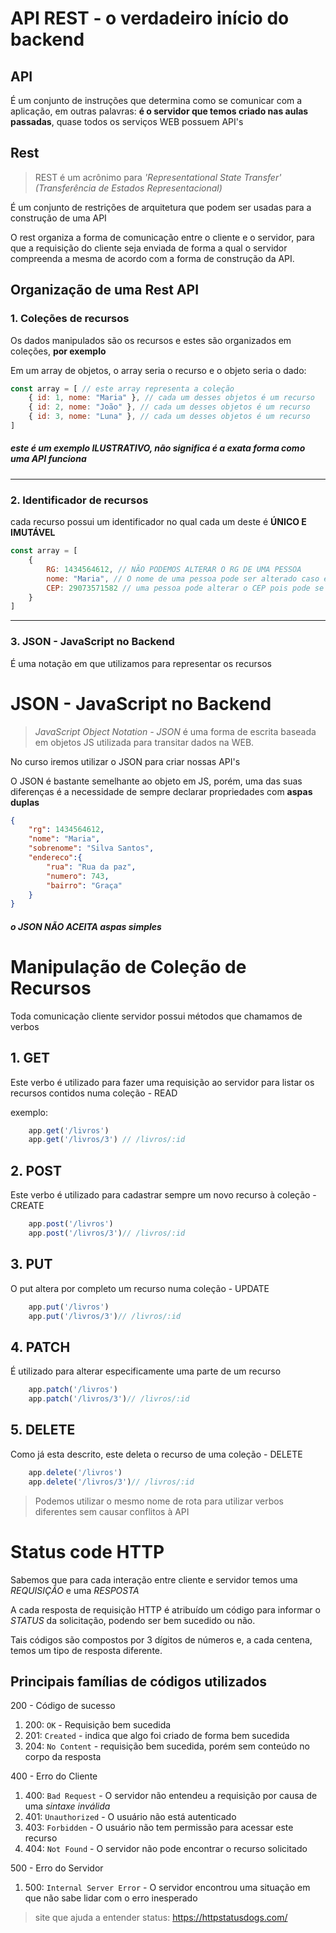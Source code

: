 # API REST - o verdadeiro início do backend

## API
É um conjunto de instruções que determina como se comunicar com a aplicação, em outras palavras: **é o servidor que temos criado nas aulas passadas**, quase todos os serviços WEB possuem API's

## Rest
> REST é um acrônimo para *'Representational State Transfer' (Transferência de Estados Representacional)*

É um conjunto de restrições de arquitetura  que podem ser usadas para a construção  de uma API


O rest organiza a forma de comunicação entre o cliente e o servidor, para que a requisição do cliente seja enviada de forma a qual o servidor compreenda a mesma de acordo com a forma de construção da API. 

## Organização de uma Rest API

### 1. Coleções de recursos
Os dados manipulados são os recursos e estes são organizados em coleções, **por exemplo**

Em um array de objetos, o array seria o recurso e o objeto seria o dado:

``` javascript
const array = [ // este array representa a coleção
    { id: 1, nome: "Maria" }, // cada um desses objetos é um recurso
    { id: 2, nome: "João" }, // cada um desses objetos é um recurso
    { id: 3, nome: "Luna" }, // cada um desses objetos é um recurso
]
```


##### este é um exemplo **ILUSTRATIVO**, não significa é a exata forma como uma API funciona

---

### 2. Identificador de recursos
cada recurso possui um identificador no qual cada um deste é **ÚNICO E IMUTÁVEL**

``` javascript
const array = [ 
    {
        RG: 1434564612, // NÃO PODEMOS ALTERAR O RG DE UMA PESSOA
        nome: "Maria", // O nome de uma pessoa pode ser alterado caso ela queira
        CEP: 29073571582 // uma pessoa pode alterar o CEP pois pode se mudar
    }
]
```

---

### 3. JSON - JavaScript no Backend
É uma notação em que utilizamos para representar os recursos


# JSON - JavaScript no Backend
> *JavaScript Object Notation - JSON* é uma forma de escrita baseada em objetos JS utilizada para transitar dados na WEB.

No curso iremos utilizar o JSON para criar nossas API's

O JSON é bastante semelhante ao objeto em JS, porém, uma das suas diferenças é a  necessidade de sempre declarar propriedades com **aspas duplas**
```json
{
    "rg": 1434564612,
    "nome": "Maria",
    "sobrenome": "Silva Santos",
    "endereco":{
        "rua": "Rua da paz",
        "numero": 743,
        "bairro": "Graça"
    }
}
```
##### o JSON **NÃO ACEITA** aspas simples

# Manipulação de Coleção de Recursos
Toda comunicação cliente servidor possui métodos que chamamos de verbos



## 1. GET

Este verbo é utilizado para fazer uma requisição ao servidor para listar os recursos contidos numa coleção - READ

exemplo: 
``` javascript
    app.get('/livros')
    app.get('/livros/3') // /livros/:id
```

## 2. POST
Este verbo é utilizado para cadastrar sempre um novo recurso à coleção - CREATE

``` javascript
    app.post('/livros')
    app.post('/livros/3')// /livros/:id
```


## 3. PUT
O put altera por completo um recurso numa coleção - UPDATE

``` javascript
    app.put('/livros')
    app.put('/livros/3')// /livros/:id
```

## 4. PATCH
É utilizado para alterar especificamente uma parte de um recurso

``` javascript
    app.patch('/livros')
    app.patch('/livros/3')// /livros/:id
```
## 5. DELETE
Como já esta descrito, este deleta o recurso de uma coleção - DELETE

``` javascript
    app.delete('/livros')
    app.delete('/livros/3')// /livros/:id
```

> Podemos utilizar o mesmo nome de rota para utilizar verbos diferentes sem causar conflitos à API


# Status code HTTP
Sabemos que para cada interação entre cliente e servidor temos uma *REQUISIÇÃO* e uma *RESPOSTA*

A cada resposta de requisição HTTP é atribuído um código para informar o *STATUS* da solicitação, podendo ser bem sucedido ou não.

Tais códigos são compostos por 3 dígitos de números e, a cada centena, temos um tipo de resposta diferente.
## Principais famílias de códigos utilizados
200 - Código de sucesso
1. 200: `OK` -  Requisição bem sucedida
2. 201: `Created` - indica que algo foi criado de forma bem sucedida 
3. 204: `No Content` - requisição bem sucedida, porém sem conteúdo no corpo da resposta

400 - Erro do Cliente
1. 400: `Bad Request` - O servidor não entendeu a requisição por causa de  uma *sintaxe inválida*
2. 401: `Unauthorized` - O usuário não está autenticado
3. 403: `Forbidden` - O usuário não tem permissão para acessar este recurso
4. 404: `Not Found` - O servidor não pode encontrar o recurso solicitado

500 - Erro do Servidor
1. 500: `Internal Server Error` - O servidor encontrou uma situação em que não sabe lidar com o erro inesperado

> site que ajuda a entender status: https://httpstatusdogs.com/
